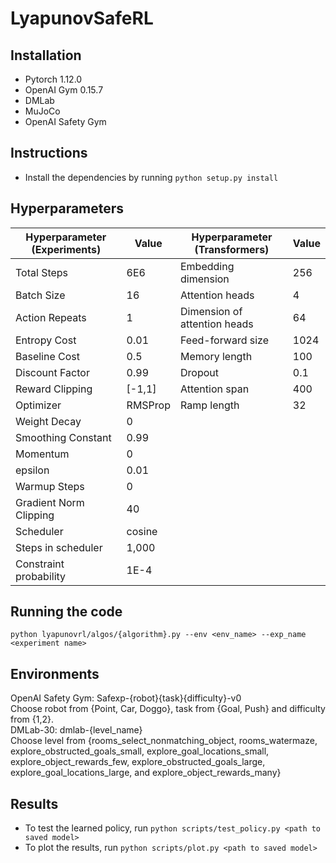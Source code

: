 # LyapunovSafeRL

## Installation
- Pytorch 1.12.0
- OpenAI Gym 0.15.7
- DMLab
- MuJoCo
- OpenAI Safety Gym
## Instructions
- Install the dependencies by running `python setup.py install`
## Hyperparameters
| Hyperparameter (Experiments) | Value | Hyperparameter (Transformers) | Value |
| ----------- | ----------- | ----------- | ----------- |
| Total Steps |  6E6 | Embedding dimension | 256 |
| Batch Size | 16  | Attention heads | 4 |
| Action Repeats | 1  | Dimension of attention heads | 64 |
| Entropy Cost | 0.01  | Feed-forward size | 1024| 
| Baseline Cost | 0.5  | Memory length | 100 |
| Discount Factor | 0.99  | Dropout | 0.1 |
| Reward Clipping | [-1,1]  | Attention span | 400 |
| Optimizer | RMSProp  | Ramp length | 32 |
| Weight Decay | 0  |  |  |
| Smoothing Constant | 0.99  |  |  |
| Momentum | 0  |  |  |
| epsilon | 0.01  |  |  |
| Warmup Steps | 0  |  |  |
| Gradient Norm Clipping | 40  |  |  |
| Scheduler | cosine  |  |  |
| Steps in scheduler | 1,000  |  |  |
| Constraint probability | 1E-4 |  |  |

## Running the code
`python lyapunovrl/algos/{algorithm}.py --env <env_name> --exp_name <experiment name>`
## Environments
OpenAI Safety Gym: Safexp-{robot}{task}{difficulty}-v0     
Choose robot from {Point, Car, Doggo}, task from {Goal, Push} and difficulty from {1,2}.     
DMLab-30: dmlab-{level_name}     
Choose level from {rooms_select_nonmatching_object, rooms_watermaze, explore_obstructed_goals_small, explore_goal_locations_small, explore_object_rewards_few, explore_obstructed_goals_large, explore_goal_locations_large, and explore_object_rewards_many}
## Results
- To test the learned policy, run `python scripts/test_policy.py <path to saved model>`
- To plot the results, run `python scripts/plot.py <path to saved model>`